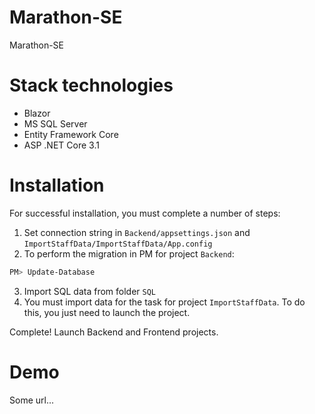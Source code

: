 # Marathon-SE
Marathon-SE

# Stack technologies
* Blazor
* MS SQL Server
* Entity Framework Core
* ASP .NET Core 3.1

# Installation
For successful installation, you must complete a number of steps:
1. Set connection string in `Backend/appsettings.json` and `ImportStaffData/ImportStaffData/App.config`
2. To perform the migration in PM for project `Backend`:
```bash
PM> Update-Database
```
3. Import SQL data from folder `SQL`
4. You must import data for the task for project `ImportStaffData`. To do this, you just need to launch the project.

Complete! Launch Backend and Frontend projects.

# Demo
Some url...
